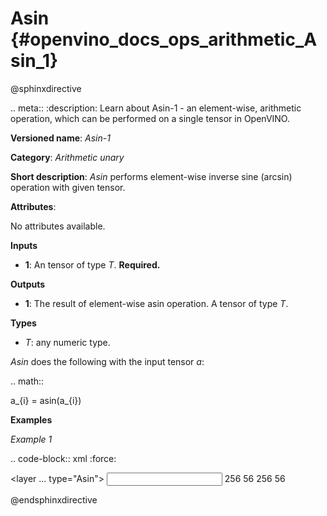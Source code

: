 # Asin {#openvino_docs_ops_arithmetic_Asin_1}

@sphinxdirective

.. meta::
  :description: Learn about Asin-1 - an element-wise, arithmetic operation, which 
                can be performed on a single tensor in OpenVINO.

**Versioned name**: *Asin-1*

**Category**: *Arithmetic unary*

**Short description**: *Asin* performs element-wise inverse sine (arcsin) operation with given tensor.

**Attributes**:

No attributes available.

**Inputs**

* **1**: An tensor of type *T*. **Required.**

**Outputs**

* **1**: The result of element-wise asin operation. A tensor of type *T*.

**Types**

* *T*: any numeric type.

*Asin* does the following with the input tensor *a*:

.. math::
   
   a_{i} = asin(a_{i})

**Examples**

*Example 1*

.. code-block:: xml
   :force:
   
   <layer ... type="Asin">
       <input>
           <port id="0">
               <dim>256</dim>
               <dim>56</dim>
           </port>
       </input>
       <output>
           <port id="1">
               <dim>256</dim>
               <dim>56</dim>
           </port>
       </output>
   </layer>

@endsphinxdirective

